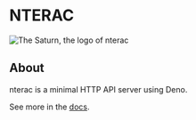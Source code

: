# NTERAC
![The Saturn, the logo of nterac](https://3sdf.github.io/nterac-docs/favicon.svg)

## About
nterac is a minimal HTTP API server using Deno.

See more in the [docs](https://3sdf.github.io/nterac-docs/).